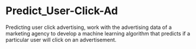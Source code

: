 # Predict_User-Click-Ad
Predicting user click advertising, work with the advertising data of a marketing agency to develop a machine learning algorithm that predicts if a particular user will click on an advertisement.
